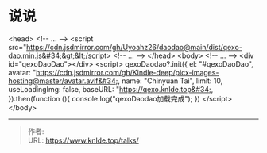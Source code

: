 # 说说

&lt;head&gt;
  &lt;!-- ... --&gt;
  &lt;script src=&#34;https://cdn.jsdmirror.com/gh/Uyoahz26/daodao@main/dist/qexo-dao.min.js&#34;&gt;&lt;/script&gt;
  &lt;!-- ... --&gt;
&lt;/head&gt;
&lt;body&gt;
  &lt;!-- ... --&gt;
  &lt;div id=&#34;qexoDaoDao&#34;&gt;&lt;/div&gt;
  &lt;script&gt;
    qexoDaodao?.init({
      el: &#34;#qexoDaoDao&#34;,
      avatar: &#34;https://cdn.jsdmirror.com/gh/Kindle-deep/picx-images-hosting@master/avatar.avif&#34;,
      name: &#34;Chinyuan Tai&#34;,
      limit: 10,
      useLoadingImg: false,
      baseURL: &#34;https://qexo.knlde.top&#34;,
    }).then(function (){
      console.log(&#34;qexoDaodao加载完成&#34;);
    })
  &lt;/script&gt;
&lt;/body&gt;


---

> 作者:   
> URL: https://www.knlde.top/talks/  

